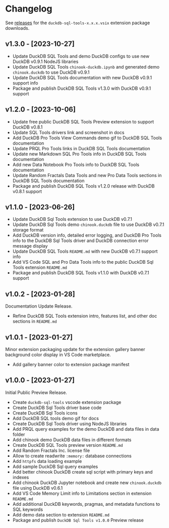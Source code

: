 # Changelog

See [releases](https://github.com/RandomFractals/duckdb-sql-tools/releases) for the `duckdb-sql-tools-x.x.x.vsix` extension package downloads.

## v1.3.0 - [2023-10-27]

- Update DuckDB SQL Tools and demo DuckDB configs to use new DuckDB v0.9.1 NodeJS libraries
- Update DuckDB SQL Tools `chinook-duckdb.ipynb` and generated demo `chinook.duckdb` to use DuckDB v0.9.1
- Update DuckDB SQL Tools documentation with new DuckDB v0.9.1 support info
- Package and publish DuckDB SQL Tools v1.3.0 with DuckDB v0.9.1 support

## v1.2.0 - [2023-10-06]

- Update free public DuckDB SQL Tools Preview extension to support DuckDB v0.8.1
- Update SQL Tools drivers link and screenshot in docs
- Add DuckDB Pro Tools View Commands demo gif to DuckDB SQL Tools documentation
- Update PRQL Pro Tools links in DuckDB SQL Tools documentation
- Update new Markdown SQL Pro Tools info in DuckDB SQL Tools documentation
- Add new Data Notebook Pro Tools info to DuckDB SQL Tools documentation
- Update Random Fractals Data Tools and new Pro Data Tools sections in DuckDB SQL Tools documentation
- Package and publish DuckDB SQL Tools v1.2.0 release with DuckDB v0.8.1 support

## v1.1.0 - [2023-06-26]

- Update DuckDB Sql Tools extension to use DuckDB v0.7.1
- Update DuckDB Sql Tools demo `chinook.duckdb` file to use DuckDB v0.7.1 storage format
- Add DuckDB version info, detailed error logging, and DuckDB Pro Tools info to the DuckDB Sql Tools driver and DuckDB connection error message display
- Update DuckDB SQL Tools `README.md` with new DuckDB v0.7.1 support info
- Add VS Code SQL and Pro Data Tools info to the public DuckDB Sql Tools extension `README.md`
- Package and publish DuckDB SQL Tools v1.1.0 with DuckDB v0.7.1 support

## v1.0.2 - [2023-01-28]

Documentation Update Release.

- Refine DuckDB SQL Tools extension intro, features list, and other doc sections in `README.md`

## v1.0.1 - [2023-01-27]

Minor extension packaging update for the extension gallery banner background color display in VS Code marketplace.

- Add gallery banner color to extension package manifest

## v1.0.0 - [2023-01-27]

Initial Public Preview Release.

- Create `duckdb-sql-tools` vscode extension package
- Create DuckDB Sql Tools driver base code
- Create DuckDB Sql Tools icons
- Add DuckDB SQL tools demo gif for docs
- Create DuckDB Sql Tools driver using NodeJS libraries
- Add PRQL query examples for the demo DuckDB and data files in data folder
- Add chinook demo DuckDB data files in different formats
- Create DuckDB SQL Tools preview version `README.md`
- Add Random Fractals Inc. license file
- Allow to create readwrite `:memory:` database connections
- Add `httpfs` data loading example
- Add sample DuckDB Sql query examples
- Add better chinook DuckDB create sql script with primary keys and indexes
- Add chinook DuckDB Jupyter notebook and create new `chinook.duckdb` file using DuckDB v0.6.1
- Add VS Code Memory Limit info to Limitations section in extension `README.md`
- Add additional DuckDB keywords, pragmas, and metadata functions to SQL keywords
- Add demo data section to extension `README.md`
- Package and publish `DuckDB Sql Tools v1.0.0` Preview release
